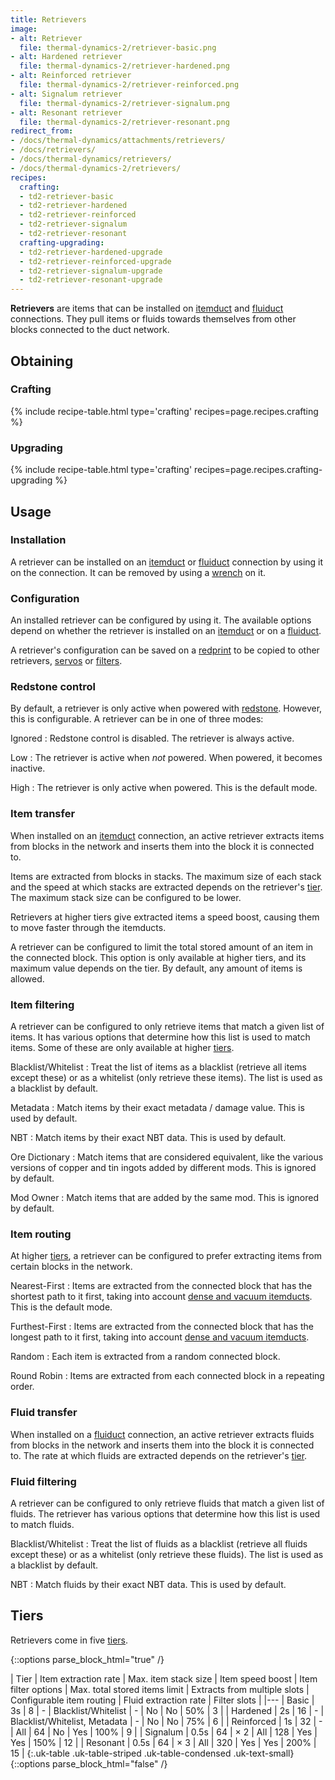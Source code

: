 ```yaml
---
title: Retrievers
image:
- alt: Retriever
  file: thermal-dynamics-2/retriever-basic.png
- alt: Hardened retriever
  file: thermal-dynamics-2/retriever-hardened.png
- alt: Reinforced retriever
  file: thermal-dynamics-2/retriever-reinforced.png
- alt: Signalum retriever
  file: thermal-dynamics-2/retriever-signalum.png
- alt: Resonant retriever
  file: thermal-dynamics-2/retriever-resonant.png
redirect_from:
- /docs/thermal-dynamics/attachments/retrievers/
- /docs/retrievers/
- /docs/thermal-dynamics/retrievers/
- /docs/thermal-dynamics-2/retrievers/
recipes:
  crafting:
  - td2-retriever-basic
  - td2-retriever-hardened
  - td2-retriever-reinforced
  - td2-retriever-signalum
  - td2-retriever-resonant
  crafting-upgrading:
  - td2-retriever-hardened-upgrade
  - td2-retriever-reinforced-upgrade
  - td2-retriever-signalum-upgrade
  - td2-retriever-resonant-upgrade
---
```


**Retrievers** are items that can be installed on [itemduct](/docs/1.12/thermal-dynamics-2/itemduct/)
and [fluiduct](/docs/1.12/thermal-dynamics-2/fluiduct/) connections. They pull items or fluids towards
themselves from other blocks connected to the duct network.


Obtaining
--------

### Crafting
{% include recipe-table.html type='crafting' recipes=page.recipes.crafting %}

### Upgrading
{% include recipe-table.html type='crafting' recipes=page.recipes.crafting-upgrading %}


Usage
-----

### Installation
A retriever can be installed on an [itemduct](/docs/1.12/thermal-dynamics-2/itemduct/) or
[fluiduct](/docs/1.12/thermal-dynamics-2/fluiduct/) connection by using it on the connection. It can be
removed by using a [wrench](/docs/1.12/wrenches/) on it.

### Configuration
An installed retriever can be configured by using it. The available options
depend on whether the retriever is installed on an [itemduct](/docs/1.12/thermal-dynamics-2/itemduct/)
or on a [fluiduct](/docs/1.12/thermal-dynamics-2/fluiduct/).

A retriever's configuration can be saved on a [redprint](/docs/1.12/thermal-foundation-2/redprint/) to be
copied to other retrievers, [servos](/docs/1.12/thermal-dynamics-2/servos/) or
[filters](/docs/1.12/thermal-dynamics-2/filters/).

### Redstone control
By default, a retriever is only active when powered with
[redstone](https://minecraft.gamepedia.com/Redstone). However, this is
configurable. A retriever can be in one of three modes:

Ignored
: Redstone control is disabled. The retriever is always active.

Low
: The retriever is active when *not* powered. When powered, it becomes inactive.

High
: The retriever is only active when powered. This is the default mode.

### Item transfer
When installed on an [itemduct](/docs/1.12/thermal-dynamics-2/itemduct/) connection, an active retriever
extracts items from blocks in the network and inserts them into the block it is
connected to.

Items are extracted from blocks in stacks. The maximum size of each stack and
the speed at which stacks are extracted depends on the retriever's
[tier](#tiers). The maximum stack size can be configured to be lower.

Retrievers at higher tiers give extracted items a speed boost, causing them to move
faster through the itemducts.

A retriever can be configured to limit the total stored amount of an item in the
connected block. This option is only available at higher tiers, and its maximum
value depends on the tier. By default, any amount of items is allowed.

### Item filtering
A retriever can be configured to only retrieve items that match a given list of
items. It has various options that determine how this list is used to match
items. Some of these are only available at higher [tiers](#tiers).

Blacklist/Whitelist
: Treat the list of items as a blacklist (retrieve all items except these) or as
a whitelist (only retrieve these items). The list is used as a blacklist by
default.

Metadata
: Match items by their exact metadata / damage value. This is used by default.

NBT
: Match items by their exact NBT data. This is used by default.

Ore Dictionary
: Match items that are considered equivalent, like the various versions of
copper and tin ingots added by different mods. This is ignored by default.

Mod Owner
: Match items that are added by the same mod. This is ignored by default.

### Item routing
At higher [tiers](#tiers), a retriever can be configured to prefer extracting
items from certain blocks in the network.

Nearest-First
: Items are extracted from the connected block that has the shortest path to it
first, taking into account [dense and vacuum
itemducts](/docs/1.12/thermal-dynamics-2/itemduct/#item-transfer). This is the default mode.

Furthest-First
: Items are extracted from the connected block that has the longest path to it
first, taking into account [dense and vacuum
itemducts](/docs/1.12/thermal-dynamics-2/itemduct/#item-transfer).

Random
: Each item is extracted from a random connected block.

Round Robin
: Items are extracted from each connected block in a repeating order.

### Fluid transfer
When installed on a [fluiduct](/docs/1.12/thermal-dynamics-2/fluiduct/) connection, an active retriever
extracts fluids from blocks in the network and inserts them into the block it is
connected to. The rate at which fluids are extracted depends on the retriever's
[tier](#tiers).

### Fluid filtering
A retriever can be configured to only retrieve fluids that match a given list of
fluids. The retriever has various options that determine how this list is used
to match fluids.

Blacklist/Whitelist
: Treat the list of fluids as a blacklist (retrieve all fluids except these) or
as a whitelist (only retrieve these fluids). The list is used as a blacklist by
default.

NBT
: Match fluids by their exact NBT data. This is used by default.


Tiers
-----

Retrievers come in five [tiers](/docs/1.12/thermal-foundation-2/tiers/).

{::options parse_block_html="true" /}
<div class="uk-overflow-container">
| Tier | Item extraction rate | Max. item stack size | Item speed boost | Item filter options | Max. total stored items limit | Extracts from multiple slots | Configurable item routing | Fluid extraction rate | Filter slots |
|---
| Basic | 3s | 8 | - | Blacklist/Whitelist | - | No | No | 50% | 3 |
| Hardened | 2s | 16 | - | Blacklist/Whitelist, Metadata | - | No | No | 75% | 6 |
| Reinforced | 1s | 32 | - | All | 64 | No | Yes | 100% | 9 |
| Signalum | 0.5s | 64 | × 2 | All | 128 | Yes | Yes | 150% | 12 |
| Resonant | 0.5s | 64 | × 3 | All | 320 | Yes | Yes | 200% | 15 |
{:.uk-table .uk-table-striped .uk-table-condensed .uk-text-small}
</div>
{::options parse_block_html="false" /}
